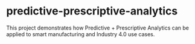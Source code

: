 # predictive-prescriptive-analytics
This project demonstrates how Predictive + Prescriptive Analytics can be applied to smart manufacturing and Industry 4.0 use cases.
